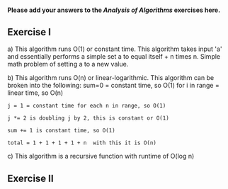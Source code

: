 #### Please add your answers to the ***Analysis of  Algorithms*** exercises here.

## Exercise I

a) This algorithm runs O(1) or constant time. This algorithm takes input 'a'
and essentially performs a simple set a to equal itself + n times n. Simple math
problem of setting a to a new value. 


b) This algorithm runs O(n) or linear-logarithmic. This algorithm can be broken
into the following:
    sum=0 = constant time, so O(1)
    for i in range = linear time, so O(n)

    j = 1 = constant time for each n in range, so O(1)

    j *= 2 is doubling j by 2, this is constant or O(1)

    sum += 1 is constant time, so O(1)

    total = 1 + 1 + 1 + 1 + n  with this it is O(n)


c) This algorithm is a recursive function with runtime of O(log n)

## Exercise II



